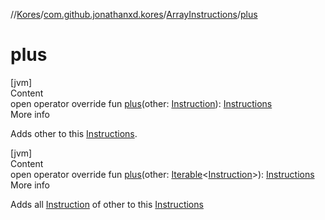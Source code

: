 //[Kores](../../index.md)/[com.github.jonathanxd.kores](../index.md)/[ArrayInstructions](index.md)/[plus](plus.md)



# plus  
[jvm]  
Content  
open operator override fun [plus](plus.md)(other: [Instruction](../-instruction/index.md)): [Instructions](../-instructions/index.md)  
More info  


Adds other to this [Instructions](../-instructions/index.md).

  


[jvm]  
Content  
open operator override fun [plus](plus.md)(other: [Iterable](https://kotlinlang.org/api/latest/jvm/stdlib/kotlin.collections/-iterable/index.html)<[Instruction](../-instruction/index.md)>): [Instructions](../-instructions/index.md)  
More info  


Adds all [Instruction](../-instruction/index.md) of other to this [Instructions](../-instructions/index.md)

  




